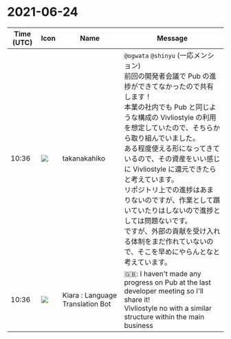 # 2021-06-24

|Time (UTC)|Icon|Name|Message|
|---|---|---|---|
|10:36|![](https://secure.gravatar.com/avatar/0479057e04d0dbef40692b5f171f60e4.jpg?s=72&d=https%3A%2F%2Fa.slack-edge.com%2Fdf10d%2Fimg%2Favatars%2Fava_0015-72.png)|takanakahiko|`@ogwata` `@shinyu` (一応メンション)<br>前回の開発者会議で Pub の進捗ができてなかったので共有します！<br>本業の社内でも Pub と同じような構成の Vivliostyle の利用を想定していたので、そちらから取り組んでいました。<br>ある程度使える形になってきているので、その資産をいい感じに Vivliostyle に還元できたらと考えています。<br>リポジトリ上での進捗はあまりないのですが、作業として躓いていたりはしないので進捗としては問題ないです。<br>ですが、外部の貢献を受け入れる体制をまだ作れていないので、そこを早めにやらんとなと考えています。|
|10:36|![](https://avatars.slack-edge.com/2021-03-01/1807880975282_5c8ad89e782096649baa_72.png)|Kiara : Language Translation Bot|🇬🇧: I haven't made any progress on Pub at the last developer meeting so I'll share it!<br>Vivliostyle no with a similar structure within the main business|

